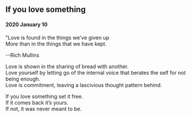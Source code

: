 ## If you love something

#### 2020 January 10

"Love is found in the things we've given up  
More than in the things that we have kept.

--Rich Mullins

Love is shown in the sharing of bread with another.  
Love yourself by letting go of the internal voice that berates the self for not being enough.  
Love is commitment, leaving a lascivious thought pattern behind. 

If you love something set it free.  
If it comes back it’s yours.  
If not, it was never meant to be.
